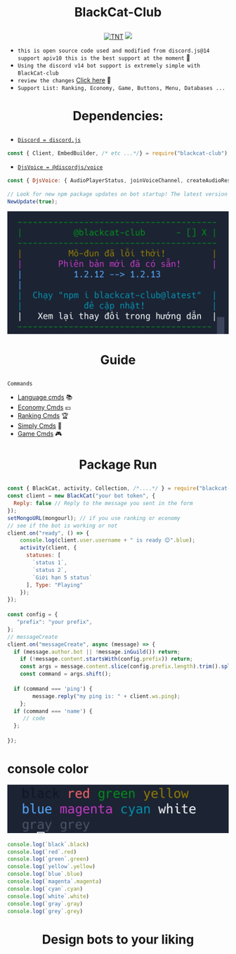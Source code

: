 # <p align="center">BlackCat-Club</p>
<div align="center">
  <p>
	<a href="https://www.facebook.com/BlackCat.2k3"><img src="https://statics.voz.tech/data/avatars/o/1093/1093136.jpg?1584167722" width = "200" alt="TNT"></a>
  <a href="https://www.npmjs.com/package/blackcat-club" target="_blank"><img src="https://nodei.co/npm/blackcat-club.png?downloads=true&downloadRank=true&stars=true"></a>
  </p>
</div>

+ `this is open source code used and modified from discord.js@14 support apiv10 this is the best support at the moment` 🥰
+ `Using the discord v14 bot support is extremely simple with BlackCat-club`
+ `review the changes` [Click here](https://github.com/VinhBot/BlaCkcat-Package/blob/main/Example/UpdateNotice/README.md) 🔎
+ `Support List: Ranking, Economy, Game, Buttons, Menu, Databases ...`

# <p align="center">Dependencies:</p>
- [`Discord = discord.js`](https://github.com/discordjs/discord.js)
```js
const { Client, EmbedBuilder, /* etc ...*/} = require("blackcat-club"); // discord.js
```
- [`DjsVoice = @discordjs/voice`](https://github.com/discordjs/discord.js)
```js
const { DjsVoice: { AudioPlayerStatus, joinVoiceChannel, createAudioResource, /* vân vân...*/}} = require("blackcat-club"); // @discordjs/voice
```
```js
// Look for new npm package updates on bot startup! The latest version will be displayed in the dashboard
NewUpdate(true);
```
![Demo](https://raw.githubusercontent.com/VinhBot/BlackCat-Package/main/Preview/update.jpg)
# <p align="center">Guide</p>
```
Commands
```
+  [Language cmds](https://github.com/VinhBot/BlackCat-Package/blob/main/Example/En/Language/README.md) 📚
+  [Economy Cmds](https://github.com/VinhBot/BlackCat-Package/blob/main/Example/En/Economy/README.md) 💴
+  [Ranking Cmds](https://github.com/VinhBot/BlackCat-Package/blob/main/Example/En/Ranking/README.md) 🏆
+  [Simply Cmds](https://github.com/VinhBot/BlackCat-Package/blob/main/Example/En/Commands/README.md) 🔮
+  [Game Cmds](https://github.com/VinhBot/BlackCat-Package/blob/main/Example/En/Game/README.md) 🎮
# <p align="center">Package Run</p>
```js
const { BlackCat, activity, Collection, /*....*/ } = require("blackcat-club");
const client = new BlackCat("your bot token", {
  Reply: false // Reply to the message you sent in the form 
});
setMongoURL(mongourl); // if you use ranking or economy
// see if the bot is working or not 
client.on("ready", () => {
    console.log(client.user.username + " is ready 😊".blue);
    activity(client, {
      statuses: [
        `status 1`, 
        `status 2`,
        `Giới hạn 5 status`
      ], Type: "Playing"
    });
});

const config = {
   "prefix": "your prefix",
};
// messageCreate
client.on("messageCreate", async (message) => {
  if (message.author.bot || !message.inGuild()) return;
	if (!message.content.startsWith(config.prefix)) return;
	const args = message.content.slice(config.prefix.length).trim().split(/ +/g);
	const command = args.shift();

  if (command === 'ping') {
		message.reply("my ping is: " + client.ws.ping);
	};
  if (command === 'name') {
     // code
  };
  
});
```
# console color
![Demo](https://raw.githubusercontent.com/VinhBot/BlackCat-Package/main/Preview/demoColors.jpg)
```js
console.log(`black`.black)
console.log(`red`.red)
console.log(`green`.green)
console.log(`yellow`.yellow)
console.log(`blue`.blue)
console.log(`magenta`.magenta)
console.log(`cyan`.cyan)
console.log(`white`.white)
console.log(`gray`.gray)
console.log(`grey`.grey)
```

# <p align="center">Design bots to your liking</p>